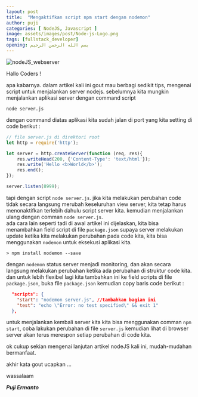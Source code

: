 ```yaml
---
layout: post
title:  "Mengaktifkan script npm start dengan nodemon"
author: puji
categories: [ NodeJS, Javascript ]
image: assets/images/post/Node-js-Logo.png
tags: [fullstack_developer]
opening: بسم الله الرحمن الرحيم
---  
```


![nodeJS_webserver]({{site.url}}/assets/images/post/nodejs-part2.png)  

Hallo Coders !  

apa kabarnya. dalam artikel kali ini gout mau berbagi sedikit tips, mengenai script untuk menjalankan server nodejs. sebelumnya kita mungkin menjalankan aplikasi server dengan command script  
```shell
node server.js
````  
dengan command diatas aplikasi kita sudah jalan di port yang kita setting di code berikut :  

```javascript
// file server.js di direktori root
let http = require('http');

let server = http.createServer(function (req, res){
	res.writeHead(200, {'Content-Type': 'text/html'});
	res.write('Hello <b>World</b>');
	res.end();
});

server.listen(8999);
```  
tapi dengan script ```node server.js```. jika kita melakukan perubahan code tidak secara langsung merubah keseluruhan view server, kita tetap harus menonaktifkan terlebih dahulu script server kita. kemudian menjalankan ulang dengan comman ```node server.js```.  
ada cara lain seperti tadi di awal artikel ini dijelaskan, kita bisa menambahkan field script di file ```package.json``` supaya server melakukan update ketika kita melakukan perubahan pada code kita, kita bisa menggunakan ```nodemon``` untuk eksekusi aplikasi kita. 

```shell
> npm install nodemon --save
```  
dengan ```nodemon``` status server menjadi monitoring, dan akan secara langsung melakukan perubahan ketika ada perubahan di struktur code kita.  
dan untuk lebih flexibel lagi kita tambahkan ini ke field scripts di file ```package.json```, buka file ```package.json``` kemudian copy baris code berikut :  

```json
  "scripts": {
    "start": "nodemon server.js", //tambahkan bagian ini
    "test": "echo \"Error: no test specified\" && exit 1"
  },  
```  
untuk menjalankan kembali server kita kita bisa menggunakan comman ```npm start```, coba lakukan perubahan di file ```server.js``` kemudian lihat di browser server akan terus merespon setiap perubahan di code kita.

ok cukup sekian mengenai lanjutan artikel nodeJS kali ini, mudah-mudahan bermanfaat. 

akhir kata gout ucapkan ... 

wassalaam  

***Puji Ermanto***






